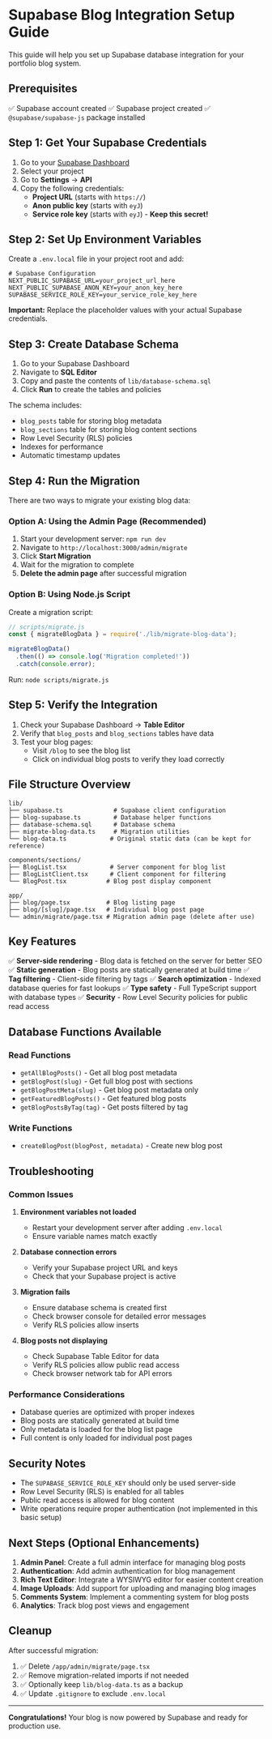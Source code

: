 # Supabase Blog Integration Setup Guide

This guide will help you set up Supabase database integration for your portfolio blog system.

## Prerequisites

✅ Supabase account created
✅ Supabase project created
✅ `@supabase/supabase-js` package installed

## Step 1: Get Your Supabase Credentials

1. Go to your [Supabase Dashboard](https://app.supabase.com)
2. Select your project
3. Go to **Settings** → **API**
4. Copy the following credentials:
   - **Project URL** (starts with `https://`)
   - **Anon public key** (starts with `eyJ`)
   - **Service role key** (starts with `eyJ`) - **Keep this secret!**

## Step 2: Set Up Environment Variables

Create a `.env.local` file in your project root and add:

```env
# Supabase Configuration
NEXT_PUBLIC_SUPABASE_URL=your_project_url_here
NEXT_PUBLIC_SUPABASE_ANON_KEY=your_anon_key_here
SUPABASE_SERVICE_ROLE_KEY=your_service_role_key_here
```

**Important:** Replace the placeholder values with your actual Supabase credentials.

## Step 3: Create Database Schema

1. Go to your Supabase Dashboard
2. Navigate to **SQL Editor**
3. Copy and paste the contents of `lib/database-schema.sql`
4. Click **Run** to create the tables and policies

The schema includes:
- `blog_posts` table for storing blog metadata
- `blog_sections` table for storing blog content sections
- Row Level Security (RLS) policies
- Indexes for performance
- Automatic timestamp updates

## Step 4: Run the Migration

There are two ways to migrate your existing blog data:

### Option A: Using the Admin Page (Recommended)

1. Start your development server: `npm run dev`
2. Navigate to `http://localhost:3000/admin/migrate`
3. Click **Start Migration**
4. Wait for the migration to complete
5. **Delete the admin page** after successful migration

### Option B: Using Node.js Script

Create a migration script:

```javascript
// scripts/migrate.js
const { migrateBlogData } = require('./lib/migrate-blog-data');

migrateBlogData()
  .then(() => console.log('Migration completed!'))
  .catch(console.error);
```

Run: `node scripts/migrate.js`

## Step 5: Verify the Integration

1. Check your Supabase Dashboard → **Table Editor**
2. Verify that `blog_posts` and `blog_sections` tables have data
3. Test your blog pages:
   - Visit `/blog` to see the blog list
   - Click on individual blog posts to verify they load correctly

## File Structure Overview

```
lib/
├── supabase.ts              # Supabase client configuration
├── blog-supabase.ts         # Database helper functions
├── database-schema.sql      # Database schema
├── migrate-blog-data.ts     # Migration utilities
└── blog-data.ts            # Original static data (can be kept for reference)

components/sections/
├── BlogList.tsx            # Server component for blog list
├── BlogListClient.tsx      # Client component for filtering
└── BlogPost.tsx           # Blog post display component

app/
├── blog/page.tsx          # Blog listing page
├── blog/[slug]/page.tsx   # Individual blog post page
└── admin/migrate/page.tsx # Migration admin page (delete after use)
```

## Key Features

✅ **Server-side rendering** - Blog data is fetched on the server for better SEO
✅ **Static generation** - Blog posts are statically generated at build time
✅ **Tag filtering** - Client-side filtering by tags
✅ **Search optimization** - Indexed database queries for fast lookups
✅ **Type safety** - Full TypeScript support with database types
✅ **Security** - Row Level Security policies for public read access

## Database Functions Available

### Read Functions
- `getAllBlogPosts()` - Get all blog post metadata
- `getBlogPost(slug)` - Get full blog post with sections
- `getBlogPostMeta(slug)` - Get blog post metadata only
- `getFeaturedBlogPosts()` - Get featured blog posts
- `getBlogPostsByTag(tag)` - Get posts filtered by tag

### Write Functions
- `createBlogPost(blogPost, metadata)` - Create new blog post

## Troubleshooting

### Common Issues

1. **Environment variables not loaded**
   - Restart your development server after adding `.env.local`
   - Ensure variable names match exactly

2. **Database connection errors**
   - Verify your Supabase project URL and keys
   - Check that your Supabase project is active

3. **Migration fails**
   - Ensure database schema is created first
   - Check browser console for detailed error messages
   - Verify RLS policies allow inserts

4. **Blog posts not displaying**
   - Check Supabase Table Editor for data
   - Verify RLS policies allow public read access
   - Check browser network tab for API errors

### Performance Considerations

- Database queries are optimized with proper indexes
- Blog posts are statically generated at build time
- Only metadata is loaded for the blog list page
- Full content is only loaded for individual post pages

## Security Notes

- The `SUPABASE_SERVICE_ROLE_KEY` should only be used server-side
- Row Level Security (RLS) is enabled for all tables
- Public read access is allowed for blog content
- Write operations require proper authentication (not implemented in this basic setup)

## Next Steps (Optional Enhancements)

1. **Admin Panel**: Create a full admin interface for managing blog posts
2. **Authentication**: Add admin authentication for blog management
3. **Rich Text Editor**: Integrate a WYSIWYG editor for easier content creation
4. **Image Uploads**: Add support for uploading and managing blog images
5. **Comments System**: Implement a commenting system for blog posts
6. **Analytics**: Track blog post views and engagement

## Cleanup

After successful migration:

1. ✅ Delete `/app/admin/migrate/page.tsx`
2. ✅ Remove migration-related imports if not needed
3. ✅ Optionally keep `lib/blog-data.ts` as a backup
4. ✅ Update `.gitignore` to exclude `.env.local`

---

**Congratulations!** Your blog is now powered by Supabase and ready for production use. 